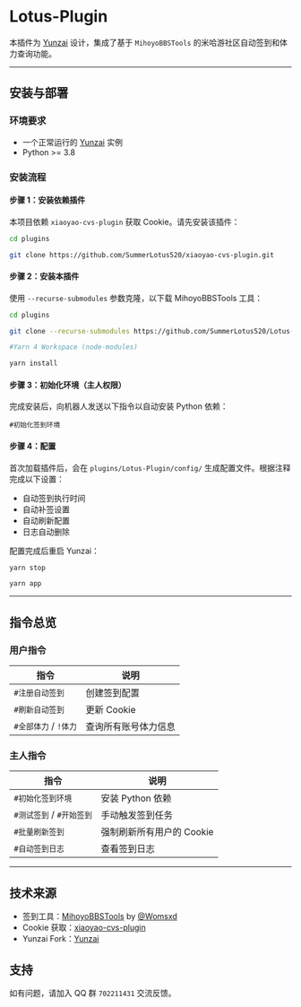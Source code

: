 # Lotus-Plugin

本插件为 [Yunzai](https://github.com/SummerLotus520/Miao-Yunzai/) 设计，集成了基于 `MihoyoBBSTools` 的米哈游社区自动签到和体力查询功能。


---

## 安装与部署

### 环境要求

- 一个正常运行的 [Yunzai](https://github.com/SummerLotus520/Miao-Yunzai/) 实例
- Python >= 3.8

### 安装流程

#### 步骤 1：安装依赖插件

本项目依赖 `xiaoyao-cvs-plugin` 获取 Cookie。请先安装该插件：

```bash
cd plugins

git clone https://github.com/SummerLotus520/xiaoyao-cvs-plugin.git
```

#### 步骤 2：安装本插件

使用 `--recurse-submodules` 参数克隆，以下载 MihoyoBBSTools 工具：

```bash
cd plugins

git clone --recurse-submodules https://github.com/SummerLotus520/Lotus-Plugin.git

#Yarn 4 Workspace (node-modules)

yarn install
```

#### 步骤 3：初始化环境（主人权限）

完成安装后，向机器人发送以下指令以自动安装 Python 依赖：

```
#初始化签到环境
```

#### 步骤 4：配置

首次加载插件后，会在 `plugins/Lotus-Plugin/config/` 生成配置文件。根据注释完成以下设置：

- 自动签到执行时间
- 自动补签设置
- 自动刷新配置
- 日志自动删除

配置完成后重启 Yunzai：

```bash
yarn stop 

yarn app
```

---

## 指令总览

### 用户指令

| 指令 | 说明 |
|------|------|
| `#注册自动签到` | 创建签到配置 |
| `#刷新自动签到` | 更新 Cookie |
| `#全部体力` / `!体力` | 查询所有账号体力信息 |

### 主人指令

| 指令 | 说明 |
|------|------|
| `#初始化签到环境` | 安装 Python 依赖 |
| `#测试签到` / `#开始签到` | 手动触发签到任务 |
| `#批量刷新签到` | 强制刷新所有用户的 Cookie |
| `#自动签到日志` | 查看签到日志 |

---

## 技术来源

- 签到工具：[MihoyoBBSTools](https://github.com/Womsxd/MihoyoBBSTools) by [@Womsxd](https://github.com/Womsxd)
- Cookie 获取：[xiaoyao-cvs-plugin](https://github.com/SummerLotus520/xiaoyao-cvs-plugin)
- Yunzai Fork：[Yunzai](https://github.com/SummerLotus520/Miao-Yunzai/)

## 支持

如有问题，请加入 QQ 群 `702211431` 交流反馈。
